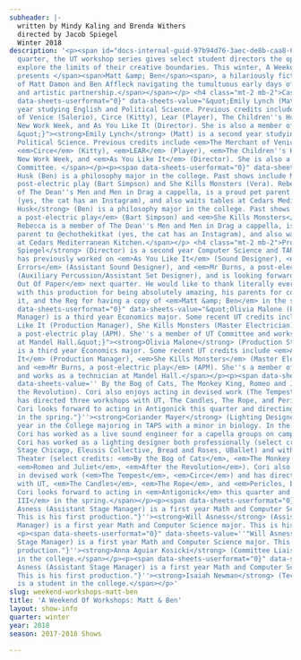 ```yaml
---
subheader: |-
  written by Mindy Kaling and Brenda Withers
  directed by Jacob Spiegel
  Winter 2018
description: '<p><span id="docs-internal-guid-97b94d76-3aec-de8b-caa8-0b62ed655388"><span>Each
  quarter, the UT workshop series gives select student directors the opportunity to
  explore the limits of their creative boundaries. This winter, A Weekend of Workshops
  presents </span><span>Matt &amp; Ben</span><span>, a hilariously fictionalized account
  of Matt Damon and Ben Affleck navigating the tumultuous early days of their friendship
  and artistic partnership.</span></span></p> <h4 class="mt-2 mb-2">Cast</h4><p><span
  data-sheets-userformat="0}" data-sheets-value="&quot;Emily Lynch (Matt) is a second
  year studying English and Political Science. Previous credits include The Merchant
  of Venice (Salerio), Circe (Kitty), Lear (Player), The Children''s Hour (Peggy/Agatha),
  New Work Week, and As You Like It (Director). She is also a member of UT Committee.
  &quot;}"><strong>Emily Lynch</strong> (Matt) is a second year studying English and
  Political Science. Previous credits include <em>The Merchant of Venice</em> (Salerio),
  <em>Circe</em> (Kitty), <em>LEAR</em> (Player), <em>The Children''s Hour</em> (Peggy/Agatha),
  New Work Week, and <em>As You Like It</em> (Director). She is also a member of UT
  Committee. </span></p><p><span data-sheets-userformat="0}" data-sheets-value="&quot;Rebecca
  Husk (Ben) is a philosophy major in the college. Past shows include Mr. Burns, a
  post-electric play (Bart Simpson) and She Kills Monsters (Vera). Rebecca is a member
  of The Dean''s Men and Men in Drag a cappella, is a proud pet parent to @echothekikat
  (yes, the cat has an Instagram), and also waits tables at Cedars Mediterranean Kitchen.&quot;}"><strong>Rebecca
  Husk</strong> (Ben) is a philosophy major in the college. Past shows include <em>Mr Burns,
  a post-electric play</em> (Bart Simpson) and <em>She Kills Monsters</em> (Vera).
  Rebecca is a member of The Dean''s Men and Men in Drag a cappella, is a proud pet
  parent to @echothekitkat (yes, the cat has an Instagram), and also waits tables
  at Cedars Mediterranean Kitchen.</span></p> <h4 class="mt-2 mb-2">Production Staff</h4><p><strong>Jacob
  Spiegel</strong> (Director) is a second year Computer Science and TAPS major. He
  has previously worked on <em>As You Like It</em> (Sound Designer), <em>Comedy Of
  Errors</em> (Assistant Sound Designer), and <em>Mr Burns, a post-electric play</em>
  (Auxiliary Percussion/Assistant Set Designer), and is looking forward to directing <em>Animals
  Out Of Paper</em> next quarter. He would like to thank literally everyone involved
  with this production for being absolutely amazing, his parents for coming to see
  it, and the Reg for having a copy of <em>Matt &amp; Ben</em> in the stacks!</p><p><span
  data-sheets-userformat="0}" data-sheets-value="&quot;Olivia Malone (Production Stage
  Manager) is a third year Economics major. Some recent UT credits include As You
  Like It (Production Manager), She Kills Monsters (Master Electrician), and Mr Burns,
  a post-electric play (APM). She''s a member of UT Committee and works as a technician
  at Mandel Hall.&quot;}"><strong>Olivia Malone</strong> (Production Stage Manager)
  is a third year Economics major. Some recent UT credits include <em>As You Like
  It</em> (Production Manager), <em>She Kills Monsters</em> (Master Electrician),
  and <em>Mr Burns, a post-electric play</em> (APM). She''s a member of UT Committee
  and works as a technician at Mandel Hall.</span></p><p><span data-sheets-userformat="0}"
  data-sheets-value='' By the Bog of Cats, The Monkey King, Romeo and Juliet, After
  the Revolution). Cori also enjoys acting in devised work (The Tempest, Circe) and
  has directed three workshops with UT, The Candles, The Rope, and Pericles, but Marxist.
  Cori looks forward to acting in Antigonick this quarter and directing Richard III
  in the spring."}''><strong>Coriander Mayer</strong> (Lighting Designer) is a fourth
  year in the College majoring in TAPS with a minor in biology. In the past year,
  Cori has worked as a live sound engineer for a capella groups on campus. In Chicago,
  Cori has worked as a lighting designer both professionally (select credits: Adventure
  Stage Chicago, Eleusis Collective, Bread and Roses, UBallet) and with University
  Theater (select credits: <em>By the Bog of Cats</em>, <em>The Monkey King</em>,
  <em>Romeo and Juliet</em>, <em>After the Revolution</em>). Cori also enjoys acting
  in devised work (<em>The Tempest</em>, <em>Circe</em>) and has directed three workshops
  with UT, <em>The Candles</em>, <em>The Rope</em>, and <em>Pericles, but Marxist</em>.
  Cori looks forward to acting in <em>Antigonick</em> this quarter and directing <em>Richard
  III</em> in the spring.</span></p><p><span data-sheets-userformat="0}" data-sheets-value=''"Will
  Asness (Assistant Stage Manager) is a first year Math and Computer Science major.
  This is his first production."}''><strong>Will Asness</strong> (Assistant Stage
  Manager) is a first year Math and Computer Science major. This is his first production.</span></p>
  <p><span data-sheets-userformat="0}" data-sheets-value=''"Will Asness (Assistant
  Stage Manager) is a first year Math and Computer Science major. This is his first
  production."}''><strong>Anna Aguiar Kosicki</strong> (Committee Liaison) is a student
  in the college.</span></p><p><span data-sheets-userformat="0}" data-sheets-value=''"Will
  Asness (Assistant Stage Manager) is a first year Math and Computer Science major.
  This is his first production."}''><strong>Isaiah Newman</strong> (Tech Staff Liaison)
  is a student in the college.</span></p>'
slug: weekend-workshops-matt-ben
title: 'A Weekend Of Workshops: Matt & Ben'
layout: show-info
quarter: winter
year: 2018
season: 2017-2018 Shows

---
```

